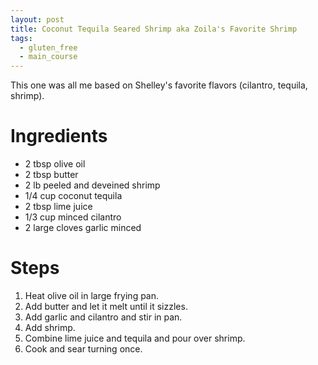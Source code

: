```yaml
---
layout: post
title: Coconut Tequila Seared Shrimp aka Zoila's Favorite Shrimp
tags:
  - gluten_free
  - main_course
---
```


This one was all me based on Shelley's favorite flavors (cilantro, tequila, shrimp).

# Ingredients

* 2 tbsp olive oil
* 2 tbsp butter
* 2 lb peeled and deveined shrimp
* 1/4 cup coconut tequila
* 2 tbsp lime juice
* 1/3 cup minced cilantro
* 2 large cloves garlic minced

# Steps

1.  Heat olive oil in large frying pan.
2.  Add butter and let it melt until it sizzles.
3.  Add garlic and cilantro and stir in pan.
4.  Add shrimp.
5.  Combine lime juice and tequila and pour over shrimp.
6.  Cook and sear turning once.

